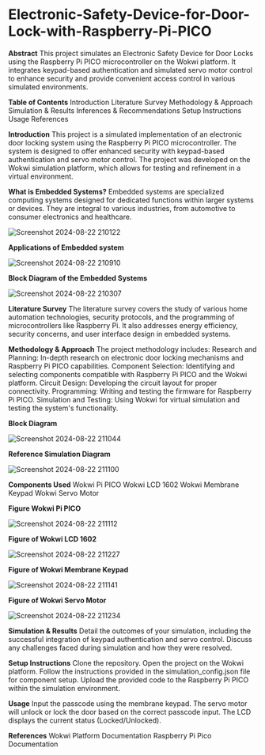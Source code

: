 # Electronic-Safety-Device-for-Door-Lock-with-Raspberry-Pi-PICO

**Abstract**
This project simulates an Electronic Safety Device for Door Locks using the Raspberry Pi PICO microcontroller on the Wokwi platform. It integrates keypad-based authentication and simulated servo motor control to enhance security and provide convenient access control in various simulated environments.

**Table of Contents**
Introduction
Literature Survey
Methodology & Approach
Simulation & Results
Inferences & Recommendations
Setup Instructions
Usage
References

**Introduction**
This project is a simulated implementation of an electronic door locking system using the Raspberry Pi PICO microcontroller. The system is designed to offer enhanced security with keypad-based authentication and servo motor control. The project was developed on the Wokwi simulation platform, which allows for testing and refinement in a virtual environment.

**What is Embedded Systems?**
Embedded systems are specialized computing systems designed for dedicated functions within larger systems or devices. They are integral to various industries, from automotive to consumer electronics and healthcare.

![Screenshot 2024-08-22 210122](https://github.com/user-attachments/assets/85bc71f0-2a5c-4b62-bf33-19015fa094dd)

**Applications of Embedded system**

![Screenshot 2024-08-22 210910](https://github.com/user-attachments/assets/bd1c21b5-83ae-47df-badd-0a604da67061)

**Block Diagram of the Embedded Systems**

![Screenshot 2024-08-22 210307](https://github.com/user-attachments/assets/21e3b338-9240-45e9-bd54-93ad58b82a39)

**Literature Survey**
The literature survey covers the study of various home automation technologies, security protocols, and the programming of microcontrollers like Raspberry Pi. It also addresses energy efficiency, security concerns, and user interface design in embedded systems.

**Methodology & Approach**
The project methodology includes:
Research and Planning: In-depth research on electronic door locking mechanisms and Raspberry Pi PICO capabilities.
Component Selection: Identifying and selecting components compatible with Raspberry Pi PICO and the Wokwi platform.
Circuit Design: Developing the circuit layout for proper connectivity.
Programming: Writing and testing the firmware for Raspberry Pi PICO.
Simulation and Testing: Using Wokwi for virtual simulation and testing the system's functionality.

**Block Diagram**

![Screenshot 2024-08-22 211044](https://github.com/user-attachments/assets/f2217ce8-8bb8-411b-bcce-b3609a50bb35)

**Reference Simulation Diagram**

![Screenshot 2024-08-22 211100](https://github.com/user-attachments/assets/04851978-eebb-4d9e-8f5f-fb8449517708)


**Components Used**
Wokwi Pi PICO
Wokwi LCD 1602
Wokwi Membrane Keypad
Wokwi Servo Motor

**Figure Wokwi Pi PICO**

![Screenshot 2024-08-22 211112](https://github.com/user-attachments/assets/1a332f69-adba-407e-8172-0d39911dc00b)

**Figure of Wokwi LCD 1602**

![Screenshot 2024-08-22 211227](https://github.com/user-attachments/assets/3caf2157-18ff-4a95-99a3-29dbd2c83fe4)

**Figure of Wokwi Membrane Keypad**

![Screenshot 2024-08-22 211141](https://github.com/user-attachments/assets/623e64cd-ca18-4c02-a1c7-c98e97da4446)

**Figure of Wokwi Servo Motor**

![Screenshot 2024-08-22 211234](https://github.com/user-attachments/assets/e0a3a5a9-9b38-4131-b423-79d2ff402194)

**Simulation & Results**
Detail the outcomes of your simulation, including the successful integration of keypad authentication and servo control. Discuss any challenges faced during simulation and how they were resolved.



**Setup Instructions**
Clone the repository.
Open the project on the Wokwi platform.
Follow the instructions provided in the simulation_config.json file for component setup.
Upload the provided code to the Raspberry Pi PICO within the simulation environment.

**Usage**
Input the passcode using the membrane keypad.
The servo motor will unlock or lock the door based on the correct passcode input.
The LCD displays the current status (Locked/Unlocked).

**References**
Wokwi Platform Documentation
Raspberry Pi Pico Documentation
